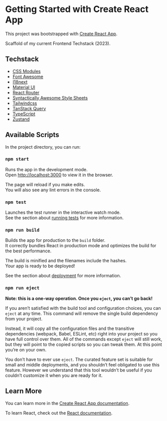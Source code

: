 # Getting Started with Create React App

This project was bootstrapped with [Create React App](https://github.com/facebook/create-react-app).

Scaffold of my current Frontend Techstack (2023).

## Techstack

- [CSS Modules](https://github.com/css-modules/css-modules)
- [Font Awesome](https://fontawesome.com/)
- [I18next](https://www.i18next.com/)
- [Material UI](https://mui.com/)
- [React Router](https://reactrouter.com/)
- [Syntactically Awesome Style Sheets](https://sass-lang.com/)
- [Tailwindcss](https://tailwindcss.com/)
- [TanStack Query](https://tanstack.com/query/v4)
- [TypeScript](https://www.typescriptlang.org/)
- [Zustand](https://github.com/pmndrs/zustand)

## Available Scripts

In the project directory, you can run:

### `npm start`

Runs the app in the development mode.\
Open [http://localhost:3000](http://localhost:3000) to view it in the browser.

The page will reload if you make edits.\
You will also see any lint errors in the console.

### `npm test`

Launches the test runner in the interactive watch mode.\
See the section about [running tests](https://facebook.github.io/create-react-app/docs/running-tests) for more information.

### `npm run build`

Builds the app for production to the `build` folder.\
It correctly bundles React in production mode and optimizes the build for the best performance.

The build is minified and the filenames include the hashes.\
Your app is ready to be deployed!

See the section about [deployment](https://facebook.github.io/create-react-app/docs/deployment) for more information.

### `npm run eject`

**Note: this is a one-way operation. Once you `eject`, you can’t go back!**

If you aren’t satisfied with the build tool and configuration choices, you can `eject` at any time. This command will remove the single build dependency from your project.

Instead, it will copy all the configuration files and the transitive dependencies (webpack, Babel, ESLint, etc) right into your project so you have full control over them. All of the commands except `eject` will still work, but they will point to the copied scripts so you can tweak them. At this point you’re on your own.

You don’t have to ever use `eject`. The curated feature set is suitable for small and middle deployments, and you shouldn’t feel obligated to use this feature. However we understand that this tool wouldn’t be useful if you couldn’t customize it when you are ready for it.

## Learn More

You can learn more in the [Create React App documentation](https://facebook.github.io/create-react-app/docs/getting-started).

To learn React, check out the [React documentation](https://reactjs.org/).
